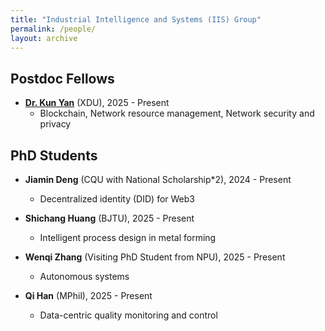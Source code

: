 ```yaml
---
title: "Industrial Intelligence and Systems (IIS) Group"
permalink: /people/
layout: archive
---
```


## Postdoc Fellows
* **[Dr. Kun Yan](https://quinyim.github.io/)** (XDU), 2025 - Present
  * Blockchain, Network resource management, Network security and privacy


## PhD Students
<!--## PhD/MPhil Students-->
* **Jiamin Deng** (CQU with National Scholarship*2), 2024 - Present
  * Decentralized identity (DID) for Web3

* **Shichang Huang** (BJTU), 2025 - Present
  * Intelligent process design in metal forming

* **Wenqi Zhang** (Visiting PhD Student from NPU), 2025 - Present
  * Autonomous systems

* **Qi Han** (MPhil), 2025 - Present
  * Data-centric quality monitoring and control



<!--
  * Physics-informed reinforcement learning for metal processing design
  * Interpretable
  * Autonomous planning and decision making
  * Reinforcement learning for autonomous systems
-->


<!--
## Former Members
* **[Shikun Li](https://imsg.ac.cn/people/lishikun.html)** (Postdoc Fellow, PhD CAS, 2024-2025), First Employment: 
* **[Qing Ma](https://scholar.google.com/citations?user=x6QQGQkAAAAJ&hl=en)** (Postdoc Fellow, PhD HIT, 2024-2025), Current Employment: 
-->
